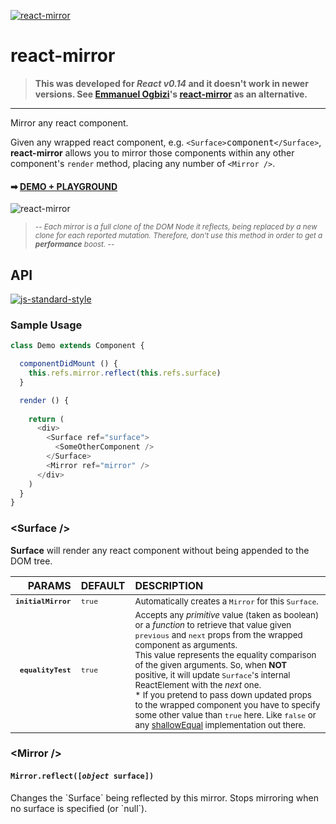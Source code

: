 [![react-mirror](http://37.187.9.5/public/mirror.gif)](http://theadd.github.io/react-mirror/demos/react-motion-demo2/)
# react-mirror

> **This was developed for _React v0.14_ and it doesn't work in newer versions. See [Emmanuel Ogbizi](https://github.com/iamogbz)'s [react-mirror](https://github.com/iamogbz/react-mirror ) as an alternative.**

---

Mirror any react component.

Given any wrapped react component, e.g. `<Surface>`<kbd>component</kbd>`</Surface>`, **react-mirror** allows you to mirror those components within any other component's `render` method, placing any number of `<Mirror />`.

#### &#10145; [DEMO + PLAYGROUND](http://theadd.github.io/react-mirror)
![react-mirror](http://37.187.9.5/public/cube-of-mirrors.gif)

<blockquote><sup>-- <em>Each mirror is a full clone of the DOM Node it reflects, being replaced by a new clone for each reported mutation. Therefore, don't use this method in order to get a <strong>performance</strong> boost.</em> --</sup></blockquote>


## **API** 

[![js-standard-style](https://cdn.rawgit.com/feross/standard/master/badge.svg)](https://github.com/feross/standard)

### **Sample Usage**

```js
class Demo extends Component {

  componentDidMount () {
    this.refs.mirror.reflect(this.refs.surface)
  }

  render () {
  
    return (
      <div>
        <Surface ref="surface">
          <SomeOtherComponent />
        </Surface>
        <Mirror ref="mirror" />
      </div>
    )
  }
}
```

### **&lt;Surface /&gt;**

**Surface** will render any react component without being appended to the DOM tree.

PARAMS | DEFAULT | DESCRIPTION
------:|:--------|:------------------------
<sub>__`initialMirror`__</sub>   | <sub>`true`</sub>  | <sub>Automatically creates a `Mirror` for this `Surface`.</sub>
<sub>__`equalityTest`__</sub>   | <sub>`true`</sub>  | <sub>Accepts any *primitive* value (taken as boolean) or a <var>function</var> to retrieve that value given `previous` and `next` props from the wrapped component as arguments.<br />This value represents the equality comparison of the given arguments. So, when **NOT** positive, it will update `Surface`'s internal ReactElement with the *next* one.<br />* If you pretend to pass down updated props to the wrapped component you have to specify some other value than `true` here. Like `false` or any [shallowEqual](https://github.com/gaearon/react-pure-render/blob/master/src/shallowEqual.js) implementation out there.</sub>


### **&lt;Mirror /&gt;**

<h4><code><kbd>Mirror</kbd>.reflect([<var>object</var> <kbd>surface</kbd>])</code></h4>
Changes the `Surface` being reflected by this mirror. Stops mirroring when no surface is specified (or `null`).

